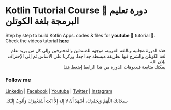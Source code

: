 # Kotlin Tutorial Course 🎉 دورة تعليم البرمجة بلغة الكوتلن
Step by step to build Kotlin Apps. codes & files for **youtube** :movie_camera: tutorial :green_heart:.  
Check the videos tutorial [**here**](https://www.youtube.com/playlist?list=PLd5-bvEurdb9f52oQL03ezcy4OV_Z_oYT) 

<p align="right">
هذه الدورة مجانية وباللغة العربية، موجهة للمبتدئين والمحترفين وإلى كل من يريد تعلم لغة الكوتلن والشرح فيها بطريقة مبسطة جدا جدا، وركزنا على الأساس ثم إلى الإحتراف بإذن الله<br>
  يمكنك متابعة فيديوهات الدورة من هذا الرابط
  <a href="https://www.youtube.com/playlist?list=PLd5-bvEurdb9f52oQL03ezcy4OV_Z_oYT">إضغط هنـا</a>
<p>

### Follow me
[Linkedin](https://www.linkedin.com/in/houarizegai) |
[Facebook](https://www.facebook.com/HZegai) |
[Youtube](https://www.youtube.com/HouariZegai) |
[Twitter](https://www.twitter.com/HouariZegai) |
[Instagram](https://www.instagram.com/HouariZegai)

.سبحَانَكَ اللَّهُمَّ وَبِحَمْدِكَ، أَشْهَدُ أَنْ لا إِلهَ إِلأَ انْتَ أَسْتَغْفِرُكَ وَأَتْوبُ إِلَيْكَ
